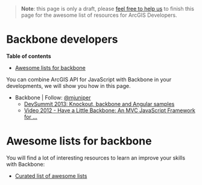 > **Note**: this page is only a draft, please [feel free to help us](https://github.com/hhkaos/awesome-arcgis#contributions) to finish this page for the awesome list of resources for ArcGIS Developers.

# Backbone developers
<!-- START doctoc generated TOC please keep comment here to allow auto update -->
<!-- DON'T EDIT THIS SECTION, INSTEAD RE-RUN doctoc TO UPDATE -->
**Table of contents**

- [Awesome lists for backbone](#awesome-lists-for-backbone)

<!-- END doctoc generated TOC please keep comment here to allow auto update -->

You can combine ArcGIS API for JavaScript with Backbone in your developments,
we will show you how in this page.


* Backbone | Follow: [@mjuniper](https://github.com/mjuniper)
  * [DevSummit 2013: Knockout, backbone and Angular samples](http://driskull.github.io/framework-samples-js)
  * [Video 2012 - Have a Little Backbone: An MVC JavaScript Framework for ...](http://video.esri.com/watch/1257/have-a-little-backbone-an-mvc-javascript-framework-for-your-next-generation-apps#sthash.FjPVzjoC.dpuf)

# Awesome lists for backbone
You will find a lot of interesting resources to learn an improve your skills
with Backbone:
* [Curated list of awesome lists](https://github.com/sindresorhus/awesome)

